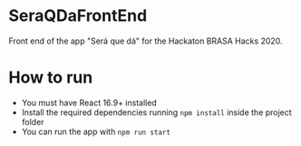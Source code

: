 # SeraQDaFrontEnd
Front end of the app "Será que dá" for the Hackaton BRASA Hacks 2020.

# How to run 
+ You must have React 16.9+ installed
+ Install the required dependencies running `npm install` inside the project folder
+ You can run the app with `npm run start`